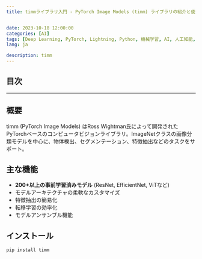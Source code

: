 ```yaml
---
title: timmライブラリ入門 - PyTorch Image Models (timm) ライブラリの紹介と使い方


date: 2023-10-18 12:00:00
categories: [AI]
tags: [Deep Learning, PyTorch, Lightning, Python, 機械学習, AI, 人工知能, 深層学習]
lang: ja

description: timm
---
```


## 目次

---

## 概要

timm (PyTorch Image Models) はRoss Wightman氏によって開発されたPyTorchベースのコンピュータビジョンライブラリ。ImageNetクラスの画像分類モデルを中心に、物体検出、セグメンテーション、特徴抽出などのタスクをサポート。

## 主な機能
- **200+以上の事前学習済みモデル** (ResNet, EfficientNet, ViTなど)
- モデルアーキテクチャの柔軟なカスタマイズ
- 特徴抽出の簡易化
- 転移学習の効率化
- モデルアンサンブル機能

## インストール
```bash
pip install timm
```


